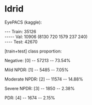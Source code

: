# Idrid

EyePACS (kaggle):

--- Train: 35126          
----- Val: 10906 (8130 720 1579 237 240)         
---- Test: 42670

[train+test] class proportion:

Negative: [0] -- 57213 -- 73.54%

Mild NPDR: [1] -- 5485 -- 7.05%

Moderate NPDR: [2] -- 11574 -- 14.88%

Severe NPDR: [3] -- 1850 -- 2.38%

PDR: [4] -- 1674 -- 2.15%
